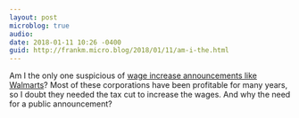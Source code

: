```yaml
---
layout: post
microblog: true
audio: 
date: 2018-01-11 10:26 -0400
guid: http://frankm.micro.blog/2018/01/11/am-i-the.html
---
```

Am I the only one suspicious of [wage increase announcements like Walmarts](https://www.axios.com/walmart-boosting-1515675530-f1641dc4-c92c-4002-ab00-b2e8cf35d540.html)? Most of these corporations have been profitable for many years, so I doubt they needed the tax cut to increase the wages. And why the need for a public announcement? 
